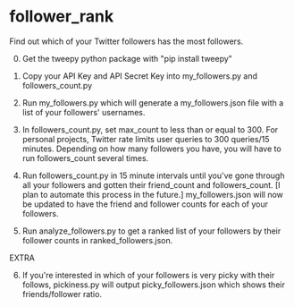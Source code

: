 # follower_rank
 Find out which of your Twitter followers has the most followers.

 0) Get the tweepy python package with "pip install tweepy"
 1) Copy your API Key and API Secret Key into my_followers.py and followers_count.py
 2) Run my_followers.py which will generate a my_followers.json file with a list of your followers' usernames.
 
 3) In followers_count.py, set max_count to less than or equal to 300. 
 For personal projects, Twitter rate limits user queries to 300 queries/15 minutes. Depending on how many followers you have,
 you will have to run followers_count several times.

 4) Run followers_count.py in 15 minute intervals until you've gone through all your followers and gotten their friend_count and followers_count.
 [I plan to automate this process in the future.]
 my_followers.json will now be updated to have the friend and follower counts for each of your followers.

 5) Run analyze_followers.py to get a ranked list of your followers by their follower counts in ranked_followers.json.

 EXTRA

 6) If you're interested in which of your followers is very picky with their follows, pickiness.py will output picky_followers.json which shows their friends/follower ratio.
